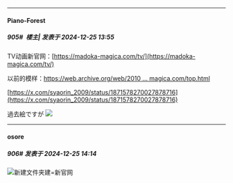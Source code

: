 ﻿
*****

####  Piano-Forest  
##### 905#         楼主| 发表于 2024-12-25 13:55

TV动画新官网：[https://madoka-magica.com/tv/](https://madoka-magica.com/tv/)

以前的模样：[https://web.archive.org/web/2010 ... magica.com/top.html](https://web.archive.org/web/20101207040619/http://www.madoka-magica.com/top.html)

[https://x.com/syaorin_2009/status/1871578270027878716](https://x.com/syaorin_2009/status/1871578270027878716)

過去絵ですが
<img src="https://p.sda1.dev/20/df4969282337e079f61d2d9f5756c86c/20241225_135457.jpg" referrerpolicy="no-referrer">


*****

####  osore  
##### 906#       发表于 2024-12-25 14:14

<img src="https://static.saraba1st.com/image/smiley/face2017/067.png" referrerpolicy="no-referrer">新建文件夹建=新官网


